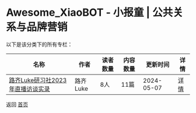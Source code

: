 # Awesome_XiaoBOT - 小报童 | 公共关系与品牌营销

以下是该分类下的所有专栏：

| 名称 | 作者 | 读者数量 | 内容数量 | 更新时间 | 详情 |
|------|------|----------|----------|----------|------|
| [路齐Luke研习社2023年直播访谈实录](https://xiaobot.net/p/Luke630?refer=0b133df9-27dc-423b-8101-639049001c13) | 路齐Luke | 8人 | 11篇 |  2024-05-07 | [详情](data/Luke630.md) |


返回 [首页](../README.md)
